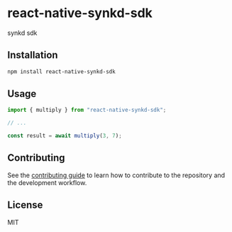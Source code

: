 # react-native-synkd-sdk

synkd sdk

## Installation

```sh
npm install react-native-synkd-sdk
```

## Usage

```js
import { multiply } from "react-native-synkd-sdk";

// ...

const result = await multiply(3, 7);
```

## Contributing

See the [contributing guide](CONTRIBUTING.md) to learn how to contribute to the repository and the development workflow.

## License

MIT
